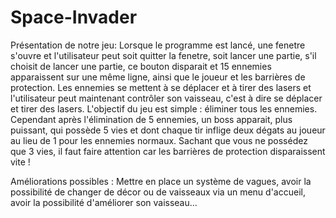 # Space-Invader
Présentation de notre jeu:
Lorsque le programme est lancé, une fenetre s'ouvre et l'utilisateur peut soit quitter la fenetre, soit lancer une partie, s'il choisit de lancer une partie, ce bouton disparait et 15 ennemies apparaissent sur une même ligne, ainsi que le joueur et les barrières de protection. Les ennemies se mettent à se déplacer et à tirer des lasers et l'utilisateur peut maintenant contrôler son vaisseau, c'est à dire se déplacer et tirer des lasers.
L'objectif du jeu est simple : éliminer tous les ennemies. Cependant après l'élimination de 5 ennemies, un boss apparait, plus puissant, qui possède 5 vies et dont chaque tir inflige deux dégats au joueur au lieu de 1 pour les ennemies normaux. Sachant que vous ne possédez que 3 vies, il faut faire attention car les barrières de protection disparaissent vite !

Améliorations possibles :
Mettre en place un système de vagues, avoir la possibilité de changer de décor ou de vaisseaux via un menu d'accueil, avoir la possibilité d'améliorer son vaisseau...

